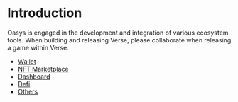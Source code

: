 ---
---

# Introduction
Oasys is engaged in the development and integration of various ecosystem tools.
When building and releasing Verse, please collaborate when releasing a game within Verse.

- [Wallet](/docs/ecosystem/wallet)
- [NFT Marketplace](/docs/ecosystem/NFT-Marketplace)
- [Dashboard](/docs/ecosystem/Dashboard)
- [Defi](/docs/ecosystem/Defi)
- [Others](/docs/ecosystem/Others)
